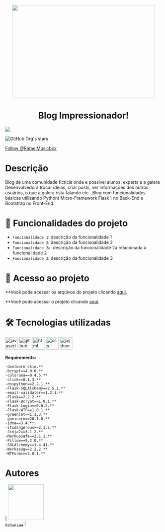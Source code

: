 
<p align="center">
  <img width="460" height="300" src="https://github.com/Rafael-Lee1/blog-python_flask/blob/2e97ac7e4b2fb1ed76c4a0cebda1a2e8af9ef9f0/WELCOME.gif">
</p>

<h1 align="center"> Blog Impressionador! </h1>

<img src="http://img.shields.io/static/v1?label=STATUS&message=EM%20DESENVOLVIMENTO&color=GREEN&style=for-the-badge"/>

![GitHub Org's stars](https://img.shields.io/gitlab/contributors/Rafael-Lee1)

<a id="follow-us" href="https://twitter.com/RafaelMusicbox" class="tw-btn" rel="me nofollow">Follow @RafaelMusicbox</a>

# Descrição

 Blog de uma comunidade fictícia onde e possível alunos, experts e a galera Desenvolvedora trocar ideias, criar posts, ver informações dos outros usuários, o que a galera esta falando etc...Blog com funcionalidades básicas utilizando Python( Micro-Framework Flask ) no Back-End e Bootstrap no Front-End.

# :hammer: Funcionalidades do projeto

- `Funcionalidade 1`: descrição da funcionalidade 1
- `Funcionalidade 2`: descrição da funcionalidade 2
- `Funcionalidade 2a`: descrição da funcionalidade 2a relacionada à funcionalidade 2
- `Funcionalidade 3`: descrição da funcionalidade 3

# 📁 Acesso ao projeto

**Você pode acessar os arquivos do projeto clicando <a href="https://github.com/Rafael-Lee1/blog-python_flask/">aqui</a>.</p>
**Você pode acessar o projeto clicando <a href="https://blogimpressionador.herokuapp.com/">aqui</a>.</p>

# 🛠️ Tecnologias utilizadas

<a target="_blank" rel="noopener noreferrer nofollow" href="https://img2.gratispng.com/20180809/hvf/kisspng-flask-by-example-web-framework-python-bottle-sebastian-estenssoro-5b6c0aa33b3b57.9170119715338072672426.jpg"><img src="https://img2.gratispng.com/20180809/hvf/kisspng-flask-by-example-web-framework-python-bottle-sebastian-estenssoro-5b6c0aa33b3b57.9170119715338072672426.jpg" alt="javascript" width="40" height="40" data-canonical-src="https://cdn.icon-icons.com/icons2/2108/PNG/512/javascript_icon_130900.png" style="max-width: 100%;"></a>
<a target="_blank" rel="noopener noreferrer nofollow" href="https://camo.githubusercontent.com/0b375b572036ad83c2db159ee6a5f0199511125c43553bc4808a033d36c793b8/68747470733a2f2f63646e2e69636f6e2d69636f6e732e636f6d2f69636f6e73322f3933362f504e472f3531322f6769746875622d6c6f676f5f69636f6e2d69636f6e732e636f6d5f37333534362e706e67"><img src="https://camo.githubusercontent.com/0b375b572036ad83c2db159ee6a5f0199511125c43553bc4808a033d36c793b8/68747470733a2f2f63646e2e69636f6e2d69636f6e732e636f6d2f69636f6e73322f3933362f504e472f3531322f6769746875622d6c6f676f5f69636f6e2d69636f6e732e636f6d5f37333534362e706e67" alt="github" width="40" height="40" data-canonical-src="https://cdn.icon-icons.com/icons2/936/PNG/512/github-logo_icon-icons.com_73546.png" style="max-width: 100%;"></a>
<a target="_blank" rel="noopener noreferrer nofollow" href="https://camo.githubusercontent.com/feab30539b67d1e24d74a18252817c0577bb8b5141618fe3f872f2078479707e/68747470733a2f2f63646e2e69636f6e2d69636f6e732e636f6d2f69636f6e73322f323431352f504e472f3531322f68746d6c5f6f726967696e616c5f776f72646d61726b5f6c6f676f5f69636f6e5f3134363437382e706e67"><img src="https://camo.githubusercontent.com/feab30539b67d1e24d74a18252817c0577bb8b5141618fe3f872f2078479707e/68747470733a2f2f63646e2e69636f6e2d69636f6e732e636f6d2f69636f6e73322f323431352f504e472f3531322f68746d6c5f6f726967696e616c5f776f72646d61726b5f6c6f676f5f69636f6e5f3134363437382e706e67" alt="html" width="40" height="40" data-canonical-src="https://cdn.icon-icons.com/icons2/2415/PNG/512/html_original_wordmark_logo_icon_146478.png" style="max-width: 100%;"></a>
<a target="_blank" rel="noopener noreferrer nofollow" href="https://cdn-icons-png.flaticon.com/512/5968/5968672.png"><img src="https://cdn-icons-png.flaticon.com/512/5968/5968672.png" alt="css" width="40" height="40" data-canonical-src="https://cdn-icons-png.flaticon.com/512/5968/5968672.png" style="max-width: 100%;"></a>
<a target="_blank" rel="noopener noreferrer nofollow" href="https://camo.githubusercontent.com/f06aea2585a5ebb7c97ff88c1e3ec42fe92502fbd897abe4bf2e56eb7039e1aa/68747470733a2f2f63646e2e69636f6e2d69636f6e732e636f6d2f69636f6e73322f3131322f504e472f3531322f707974686f6e5f31383839342e706e67"><img src="https://camo.githubusercontent.com/f06aea2585a5ebb7c97ff88c1e3ec42fe92502fbd897abe4bf2e56eb7039e1aa/68747470733a2f2f63646e2e69636f6e2d69636f6e732e636f6d2f69636f6e73322f3131322f504e472f3531322f707974686f6e5f31383839342e706e67" alt="python" width="40" height="40" data-canonical-src="https://cdn.icon-icons.com/icons2/112/PNG/512/python_18894.png" style="max-width: 100%;"></a></p>

<b>Requirements:</b>

<pre class="notranslate"><code>-dontwarn okio.**
-bcrypt==4.0.0.**
-colorama==0.4.5.**
-click==8.1.3.**
-dnspython==2.2.1.**
-Flask-SQLAlchemy==2.5.1.**
-email-validator==1.2.1.**
-Flask==2.2.2.**
-Flask-Bcrypt==1.0.1.**
-Flask-Login==0.6.2.**
-Flask-WTF==1.0.1.**
-greenlet==1.1.3.**
-gunicorn==20.1.0.**
-idna==3.4.**
-itsdangerous==2.1.2.**
-Jinja2==3.1.2.**
-MarkupSafe==2.1.1.**
-Pillow==9.2.0.**
-SQLAlchemy==1.4.41.**
-Werkzeug==2.2.2.**
-WTForms==3.0.1.**
</code></pre>


# Autores

| [<img src="https://avatars.githubusercontent.com/u/115593138?s=400&u=c345c56a9a6c0718f52a868dc3f39fd8bdbc944d&v=4" width=115><br><sub>Rafael Lee</sub>](https://github.com/Rafael-Lee1) |

